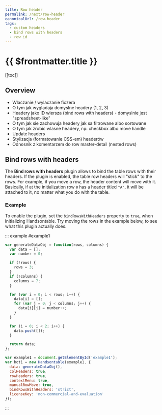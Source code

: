 ```yaml
---
title: Row header
permalink: /next/row-header
canonicalUrl: /row-header
tags:
  - custom headers
  - bind rows with headers
  - row id
---
```


# {{ $frontmatter.title }}

[[toc]]

## Overview

- Wlaczanie / wylaczanie ficzera
- O tym jak wygladaja domyslne headery (1, 2, 3)
- Headery jako ID wiersza (bind rows with headers) - domyslnie jest "spreadsheet-like"
- O tym jak sie zachowuja headery jak sa filtrowane albo sortowane
- O tym jak zrobic wlasne headery, np. checkbox albo move handle
- Update headers
- Stylizacja (formatowanie CSS-em) headerów
- Odnosnik z komentarzem do row master-detail (nested rows)

## Bind rows with headers

The **Bind rows with headers** plugin allows to bind the table rows with their headers.
If the plugin is enabled, the table row headers will "stick" to the rows. For example, if you move a row, the header content will move with it. Basically, if at the initialization row `0` has a header titled `"A"`, it will be attached to it, no matter what you do with the table.

### Example

To enable the plugin, set the `bindRowsWithHeaders` property to `true`, when initializing Handsontable.
Try moving the rows in the example below, to see what this plugin actually does.

::: example #example1
```js
var generateDataObj = function(rows, columns) {
  var data = [];
  var number = 0;

  if (!rows) {
    rows = 3;
  }
  if (!columns) {
    columns = 7;
  }

  for (var i = 0; i < rows; i++) {
    data[i] = [];
    for (var j = 0; j < columns; j++) {
      data[i][j] = number++;
    }
  }

  for (i = 0; i < 2; i++) {
    data.push([]);
  }

  return data;
};

var example1 = document.getElementById('example1');
var hot1 = new Handsontable(example1, {
  data: generateDataObj(),
  colHeaders: true,
  rowHeaders: true,
  contextMenu: true,
  manualRowMove: true,
  bindRowsWithHeaders: 'strict',
  licenseKey: 'non-commercial-and-evaluation'
});
```
:::
